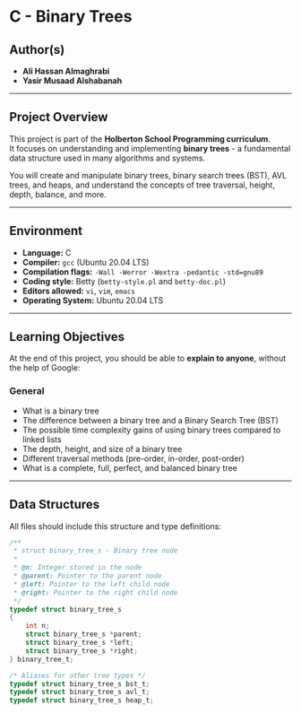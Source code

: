 # C - Binary Trees

## Author(s)
- **Ali Hassan Almaghrabi**
- **Yasir Musaad Alshabanah**

---

## Project Overview

This project is part of the **Holberton School Programming curriculum**.  
It focuses on understanding and implementing **binary trees** -  a fundamental data structure used in many algorithms and systems.

You will create and manipulate binary trees, binary search trees (BST), AVL trees, and heaps, and understand the concepts of tree traversal, height, depth, balance, and more.

---

## Environment

- **Language:** C  
- **Compiler:** `gcc` (Ubuntu 20.04 LTS)  
- **Compilation flags:** `-Wall -Werror -Wextra -pedantic -std=gnu89`  
- **Coding style:** Betty (`betty-style.pl` and `betty-doc.pl`)  
- **Editors allowed:** `vi`, `vim`, `emacs`  
- **Operating System:** Ubuntu 20.04 LTS  

---

## Learning Objectives

At the end of this project, you should be able to **explain to anyone**, without the help of Google:

### General
- What is a binary tree
- The difference between a binary tree and a Binary Search Tree (BST)
- The possible time complexity gains of using binary trees compared to linked lists
- The depth, height, and size of a binary tree
- Different traversal methods (pre-order, in-order, post-order)
- What is a complete, full, perfect, and balanced binary tree

---

## Data Structures

All files should include this structure and type definitions:

```c
/**
 * struct binary_tree_s - Binary tree node
 *
 * @n: Integer stored in the node
 * @parent: Pointer to the parent node
 * @left: Pointer to the left child node
 * @right: Pointer to the right child node
 */
typedef struct binary_tree_s
{
    int n;
    struct binary_tree_s *parent;
    struct binary_tree_s *left;
    struct binary_tree_s *right;
} binary_tree_t;

/* Aliases for other tree types */
typedef struct binary_tree_s bst_t;
typedef struct binary_tree_s avl_t;
typedef struct binary_tree_s heap_t;

